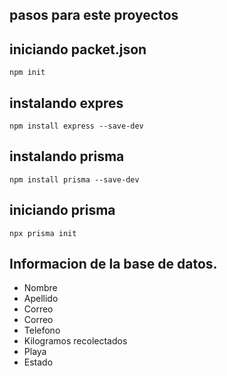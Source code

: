 

## pasos para este proyectos
## iniciando packet.json
`` npm init  ``
## instalando expres 
``npm install express --save-dev``

## instalando prisma
``npm install prisma --save-dev``

## iniciando prisma 
``npx prisma init``

## Informacion de la base de datos. 
- Nombre
- Apellido
- Correo
- Correo
- Telefono
- Kilogramos recolectados
- Playa
- Estado


